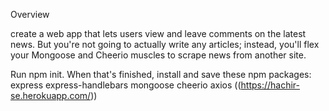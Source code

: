 Overview

 create a web app that lets users view and leave comments on the latest news. But you're not going to actually write any articles; instead, you'll flex your Mongoose and Cheerio muscles to scrape news from another site.

Run npm init. When that's finished, install and save these npm packages:
express
express-handlebars
mongoose
cheerio
axios
((https://hachir-se.herokuapp.com/))
